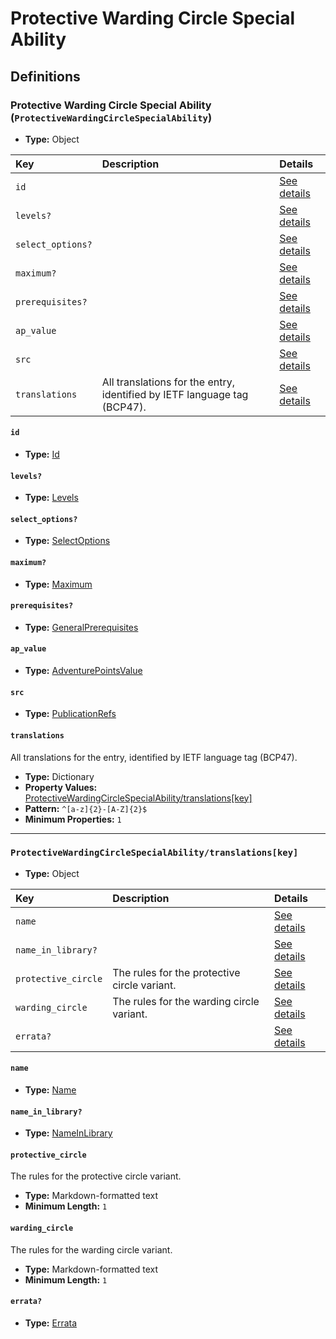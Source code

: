 # Protective Warding Circle Special Ability

## Definitions

### <a name="ProtectiveWardingCircleSpecialAbility"></a> Protective Warding Circle Special Ability (`ProtectiveWardingCircleSpecialAbility`)

- **Type:** Object

Key | Description | Details
:-- | :-- | :--
`id` |  | <a href="#ProtectiveWardingCircleSpecialAbility/id">See details</a>
`levels?` |  | <a href="#ProtectiveWardingCircleSpecialAbility/levels">See details</a>
`select_options?` |  | <a href="#ProtectiveWardingCircleSpecialAbility/select_options">See details</a>
`maximum?` |  | <a href="#ProtectiveWardingCircleSpecialAbility/maximum">See details</a>
`prerequisites?` |  | <a href="#ProtectiveWardingCircleSpecialAbility/prerequisites">See details</a>
`ap_value` |  | <a href="#ProtectiveWardingCircleSpecialAbility/ap_value">See details</a>
`src` |  | <a href="#ProtectiveWardingCircleSpecialAbility/src">See details</a>
`translations` | All translations for the entry, identified by IETF language tag (BCP47). | <a href="#ProtectiveWardingCircleSpecialAbility/translations">See details</a>

#### <a name="ProtectiveWardingCircleSpecialAbility/id"></a> `id`

- **Type:** <a href="../_Activatable.md#Id">Id</a>

#### <a name="ProtectiveWardingCircleSpecialAbility/levels"></a> `levels?`

- **Type:** <a href="../_Activatable.md#Levels">Levels</a>

#### <a name="ProtectiveWardingCircleSpecialAbility/select_options"></a> `select_options?`

- **Type:** <a href="../_Activatable.md#SelectOptions">SelectOptions</a>

#### <a name="ProtectiveWardingCircleSpecialAbility/maximum"></a> `maximum?`

- **Type:** <a href="../_Activatable.md#Maximum">Maximum</a>

#### <a name="ProtectiveWardingCircleSpecialAbility/prerequisites"></a> `prerequisites?`

- **Type:** <a href="../_Prerequisite.md#GeneralPrerequisites">GeneralPrerequisites</a>

#### <a name="ProtectiveWardingCircleSpecialAbility/ap_value"></a> `ap_value`

- **Type:** <a href="../_Activatable.md#AdventurePointsValue">AdventurePointsValue</a>

#### <a name="ProtectiveWardingCircleSpecialAbility/src"></a> `src`

- **Type:** <a href="../source/_PublicationRef.md#PublicationRefs">PublicationRefs</a>

#### <a name="ProtectiveWardingCircleSpecialAbility/translations"></a> `translations`

All translations for the entry, identified by IETF language tag (BCP47).

- **Type:** Dictionary
- **Property Values:** <a href="#ProtectiveWardingCircleSpecialAbility/translations[key]">ProtectiveWardingCircleSpecialAbility/translations[key]</a>
- **Pattern:** `^[a-z]{2}-[A-Z]{2}$`
- **Minimum Properties:** `1`

---

### <a name="ProtectiveWardingCircleSpecialAbility/translations[key]"></a> `ProtectiveWardingCircleSpecialAbility/translations[key]`

- **Type:** Object

Key | Description | Details
:-- | :-- | :--
`name` |  | <a href="#ProtectiveWardingCircleSpecialAbility/translations[key]/name">See details</a>
`name_in_library?` |  | <a href="#ProtectiveWardingCircleSpecialAbility/translations[key]/name_in_library">See details</a>
`protective_circle` | The rules for the protective circle variant. | <a href="#ProtectiveWardingCircleSpecialAbility/translations[key]/protective_circle">See details</a>
`warding_circle` | The rules for the warding circle variant. | <a href="#ProtectiveWardingCircleSpecialAbility/translations[key]/warding_circle">See details</a>
`errata?` |  | <a href="#ProtectiveWardingCircleSpecialAbility/translations[key]/errata">See details</a>

#### <a name="ProtectiveWardingCircleSpecialAbility/translations[key]/name"></a> `name`

- **Type:** <a href="../_Activatable.md#Name">Name</a>

#### <a name="ProtectiveWardingCircleSpecialAbility/translations[key]/name_in_library"></a> `name_in_library?`

- **Type:** <a href="../_Activatable.md#NameInLibrary">NameInLibrary</a>

#### <a name="ProtectiveWardingCircleSpecialAbility/translations[key]/protective_circle"></a> `protective_circle`

The rules for the protective circle variant.

- **Type:** Markdown-formatted text
- **Minimum Length:** `1`

#### <a name="ProtectiveWardingCircleSpecialAbility/translations[key]/warding_circle"></a> `warding_circle`

The rules for the warding circle variant.

- **Type:** Markdown-formatted text
- **Minimum Length:** `1`

#### <a name="ProtectiveWardingCircleSpecialAbility/translations[key]/errata"></a> `errata?`

- **Type:** <a href="../source/_Erratum.md#Errata">Errata</a>

